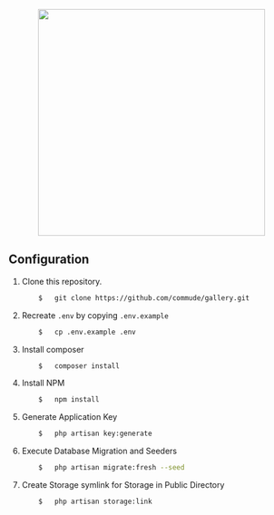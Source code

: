 <p align="center"><img src="https://www.commude.ph/assets/images/commude_logo.png" width="400"></p>

## Configuration
1.  Clone this repository.
    ```bash
        $   git clone https://github.com/commude/gallery.git
    ```
2.  Recreate `.env` by copying `.env.example`
    ```bash
        $   cp .env.example .env
    ```
3.  Install composer
    ```bash
        $   composer install
    ```
4.  Install NPM
    ```bash
        $   npm install
    ```
5.  Generate Application Key
    ```bash
        $   php artisan key:generate
    ``` 
6.  Execute Database Migration and Seeders
    ```bash
        $   php artisan migrate:fresh --seed
    ``` 
7.  Create Storage symlink for Storage in Public Directory
    ```bash
        $   php artisan storage:link
    ``` 
